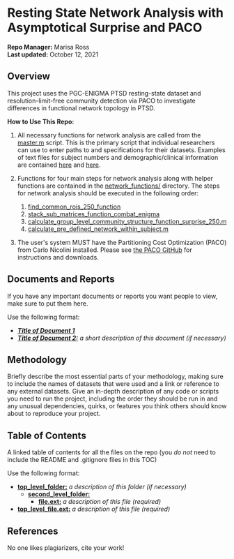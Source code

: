 Resting State Network Analysis with Asymptotical Surprise and PACO
================
**Repo Manager:** Marisa Ross <br />
**Last updated:** October 12, 2021

## Overview

This project uses the PGC-ENIGMA PTSD resting-state dataset and resolution-limit-free community detection via PACO to investigate differences in functional network topology in PTSD. 

**How to Use This Repo:**

1.  All necessary functions for network analysis are called from the [master.m](https://github.com/marisacross/pgc_engima_ptsd_networks_analysis/blob/main/master.m) script. This is the primary script that individual researchers can use to enter paths to and specifications for their datasets. Examples of text files for subject numbers and demographic/clinical information are contained [here](https://github.com/marisacross/pgc_engima_ptsd_networks_analysis/blob/main/sub_ids_all_col2) and [here](https://github.com/marisacross/pgc_engima_ptsd_networks_analysis/blob/main/clinical_data_all_col2).  

2. Functions for four main steps for network analysis along with helper functions are contained in the [network_functions/](https://github.com/marisacross/pgc_engima_ptsd_networks_analysis/tree/main/network_functions) directory. The steps for network analysis should be executed in the following order:
    1. [find_common_rois_250_function](https://github.com/marisacross/pgc_engima_ptsd_networks_analysis/blob/main/network_functions/find_common_ROIs_250_function.m)
    2. [stack_sub_matrices_function_combat_enigma](https://github.com/marisacross/pgc_engima_ptsd_networks_analysis/blob/main/network_functions/stack_sub_matrices_function_combat_enigma.m)
    3. [calculate_group_level_community_structure_function_surprise_250.m](https://github.com/marisacross/pgc_engima_ptsd_networks_analysis/blob/main/network_functions/calculate_group_level_community_structure_function_surprise_250.m)
    4. [calculate_pre_defined_network_within_subject.m](https://github.com/marisacross/pgc_engima_ptsd_networks_analysis/blob/main/network_functions/calculate_pre_defined_network_within_subject.m)

3.  The user's system MUST have the Partitioning Cost Optimization (PACO) from Carlo Nicolini installed. Please see [the PACO GitHub](https://github.com/CarloNicolini/paco) for instructions and downloads. 


## Documents and Reports

If you have any important documents or reports you want people to view,
make sure to put them here.

Use the following format:

-   ***[Title of Document 1](path/to/document.pdf)***
-   ***[Title of Document 2:](path/to/document.pdf)*** *a short
    description of this document (if necessary)*

## Methodology

Briefly describe the most essential parts of your methodology, making
sure to include the names of datasets that were used and a link or
reference to any external datasets. Give an in-depth description of any
code or scripts you need to run the project, including the order they
should be run in and any unusual dependencies, quirks, or features you
think others should know about to reproduce your project.

## Table of Contents

A linked table of contents for all the files on the repo (you *do not*
need to include the README and .gitignore files in this TOC)

Use the following format:

-   **[top\_level\_folder:](top_level_folder/)** *a description of this
    folder (if necessary)*
    -   **[second\_level\_folder:](second_level_folder/)**
        -   **[file.ext:](second_level_folder/file.ext)** *a description
            of this file (required)*
-   **[top\_level\_file.ext:](top_level_file.ext)** *a description of
    this file (required)*

## References

No one likes plagiarizers, cite your work!
